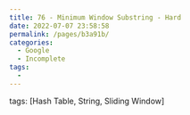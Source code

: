 ```yaml
---
title: 76 - Minimum Window Substring - Hard
date: 2022-07-07 23:58:58
permalink: /pages/b3a91b/
categories:
  - Google
  - Incomplete
tags:
  - 
---
```

tags: [Hash Table, String, Sliding Window]